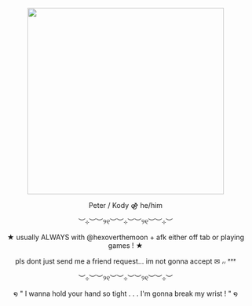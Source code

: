 
<p align="center">
  <img width="400" height="380" src="https://github.com/user-attachments/assets/4d090260-904b-4156-a080-058b4423ed79">
</p>
<p align="center">
Peter / Kody ⚣︎ he/him
<p align="center">
︶⊹︶︶୨୧︶︶⊹︶︶୨୧︶︶⊹︶
<p align="center">
★ usually ALWAYS with @hexoverthemoon + afk either off tab or playing games ! ★
<p align="center">
pls dont just send me a friend request... im not gonna accept ✉︎ ៸៸ ᶻᶻᶻ
<p align="center">
︶⊹︶︶୨୧︶︶⊹︶︶୨୧︶︶⊹︶
<p align="center">
໑ " I wanna hold your hand so tight . . . I'm gonna break my wrist ! " ໑
